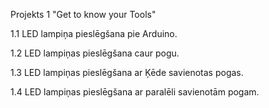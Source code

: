 

Projekts 1 "Get to know your Tools"

1.1 LED lampiņa pieslēgšana pie Arduino.

1.2 LED lampiņas pieslēgšana caur pogu.

1.3 LED lampiņas pieslēgšana ar Ķēde savienotas pogas.



1.4 LED lampiņas pieslēgšana ar paralēli savienotām pogam.



